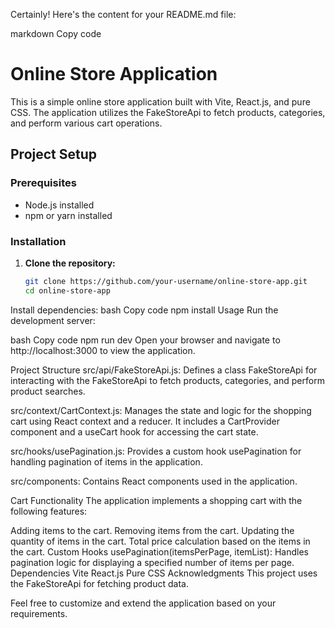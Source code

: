 Certainly! Here's the content for your README.md file:

markdown
Copy code
# Online Store Application

This is a simple online store application built with Vite, React.js, and pure CSS. The application utilizes the FakeStoreApi to fetch products, categories, and perform various cart operations.

## Project Setup

### Prerequisites
- Node.js installed
- npm or yarn installed

### Installation

1. **Clone the repository:**
   ```bash
   git clone https://github.com/your-username/online-store-app.git
   cd online-store-app
Install dependencies:
bash
Copy code
npm install
Usage
Run the development server:

bash
Copy code
npm run dev
Open your browser and navigate to http://localhost:3000 to view the application.

Project Structure
src/api/FakeStoreApi.js: Defines a class FakeStoreApi for interacting with the FakeStoreApi to fetch products, categories, and perform product searches.

src/context/CartContext.js: Manages the state and logic for the shopping cart using React context and a reducer. It includes a CartProvider component and a useCart hook for accessing the cart state.

src/hooks/usePagination.js: Provides a custom hook usePagination for handling pagination of items in the application.

src/components: Contains React components used in the application.

Cart Functionality
The application implements a shopping cart with the following features:

Adding items to the cart.
Removing items from the cart.
Updating the quantity of items in the cart.
Total price calculation based on the items in the cart.
Custom Hooks
usePagination(itemsPerPage, itemList): Handles pagination logic for displaying a specified number of items per page.
Dependencies
Vite
React.js
Pure CSS
Acknowledgments
This project uses the FakeStoreApi for fetching product data.

Feel free to customize and extend the application based on your requirements.
